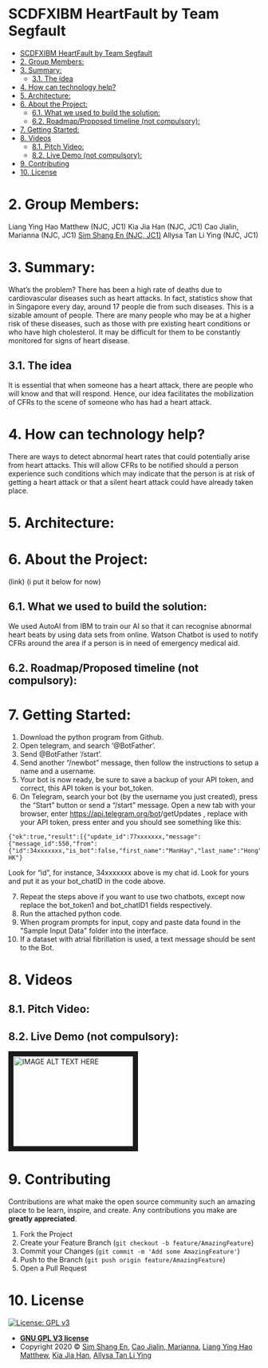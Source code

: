 # SCDFXIBM HeartFault by Team Segfault

- [SCDFXIBM HeartFault by Team Segfault](#scdfxibm-heartfault-by-team-segfault)
- [2. Group Members:](#2-group-members)
- [3. Summary:](#3-summary)
  - [3.1. The idea](#31-the-idea)
- [4. How can technology help?](#4-how-can-technology-help)
- [5. Architecture:](#5-architecture)
- [6. About the Project:](#6-about-the-project)
  - [6.1. What we used to build the solution:](#61-what-we-used-to-build-the-solution)
  - [6.2. Roadmap/Proposed timeline (not compulsory):](#62-roadmapproposed-timeline-not-compulsory)
- [7. Getting Started:](#7-getting-started)
- [8. Videos](#8-videos)
  - [8.1. Pitch Video:](#81-pitch-video)
  - [8.2. Live Demo (not compulsory):](#82-live-demo-not-compulsory)
- [9. Contributing](#9-contributing)
- [10. License](#10-license)

# 2. Group Members:
Liang Ying Hao Matthew (NJC, JC1)
Kia Jia Han (NJC, JC1)
Cao Jialin, Marianna  (NJC, JC1)
[Sim Shang En (NJC, JC1)](https://github.com/12458)
Allysa Tan Li Ying (NJC, JC1)

# 3. Summary:
What’s the problem?
There has been a high rate of deaths due to cardiovascular diseases such as heart attacks. In fact, statistics show that in Singapore every day, around 17 people die from such diseases. This is a sizable amount of people. There are many people who may be at a higher risk of these diseases, such as those with pre existing heart conditions or who have high cholesterol. It may be difficult for them to be constantly monitored for signs of heart disease.
## 3.1. The idea
It is essential that when someone has a heart attack, there are people who will know and that will respond. Hence, our idea facilitates the mobilization of CFRs to the scene of someone who has had a heart attack.

# 4. How can technology help?
There are ways to detect abnormal heart rates that could potentially arise from heart attacks. This will allow CFRs to be notified should a person experience such conditions which may indicate that the person is at risk of getting a heart attack or that a silent heart attack could have already taken place.

# 5. Architecture:

# 6. About the Project:
(link) (i put it below for now)
## 6.1. What we used to build the solution:

We used AutoAI from IBM to train our AI so that it can recognise abnormal heart beats by using data sets from online. Watson Chatbot is used to notify CFRs around the area if a person is in need of emergency medical aid.

## 6.2. Roadmap/Proposed timeline (not compulsory):

# 7. Getting Started:

1. Download the python program from Github.
2. Open telegram, and search ‘@BotFather’.
3. Send @BotFather ‘/start’.
4. Send another “/newbot” message, then follow the instructions to setup a name and a username.
5. Your bot is now ready, be sure to save a backup of your API token, and correct, this API token is your bot_token.
6. On Telegram, search your bot (by the username you just created), press the “Start” button or send a “/start” message.
Open a new tab with your browser, enter https://api.telegram.org/bot<yourtoken>/getUpdates , replace <yourtoken> with your API token, press enter and you should see something like this: 
```
{"ok":true,"result":[{"update_id":77xxxxxxx,"message":{"message_id":550,"from":{"id":34xxxxxxx,"is_bot":false,"first_name":"ManHay","last_name":"Hong","username":"manhay212","language_code":"en-HK"}
```
Look for “id”, for instance, 34xxxxxxx above is my chat id. Look for yours and put it as your bot_chatID in the code above.

7. Repeat the steps above if you want to use two chatbots, except now replace the bot_token1 and bot_chatID1 fields respectively.
8. Run the attached python code.
9. When program prompts for input, copy and paste data found in the "Sample Input Data" folder into the interface. 
10. If a dataset with atrial fibrillation is used, a text message should be sent to the Bot.

# 8. Videos
## 8.1. Pitch Video:
## 8.2. Live Demo (not compulsory):
<a href="http://www.youtube.com/watch?feature=player_embedded&v=YOUTUBE_VIDEO_ID_HERE
" target="_blank"><img src="http://img.youtube.com/vi/YOUTUBE_VIDEO_ID_HERE/0.jpg" 
alt="IMAGE ALT TEXT HERE" width="240" height="180" border="10" /></a>

# 9. Contributing

Contributions are what make the open source community such an amazing place to be learn, inspire, and create. Any contributions you make are **greatly appreciated**.

1. Fork the Project
2. Create your Feature Branch (`git checkout -b feature/AmazingFeature`)
3. Commit your Changes (`git commit -m 'Add some AmazingFeature'`)
4. Push to the Branch (`git push origin feature/AmazingFeature`)
5. Open a Pull Request

# 10. License

[![License: GPL v3](https://img.shields.io/badge/License-GPLv3-blue.svg)](https://www.gnu.org/licenses/gpl-3.0)
- **[GNU GPL V3 license](https://www.gnu.org/licenses/gpl-3.0.en.html)**
- Copyright 2020 © [Sim Shang En](https://github.com/12458), [Cao Jialin, Marianna](https://github.com/mariannacao), [Liang Ying Hao Matthew](https://github.com/12458), [Kia Jia Han](https://github.com/12458), [Allysa Tan Li Ying](https://github.com/12458) 
